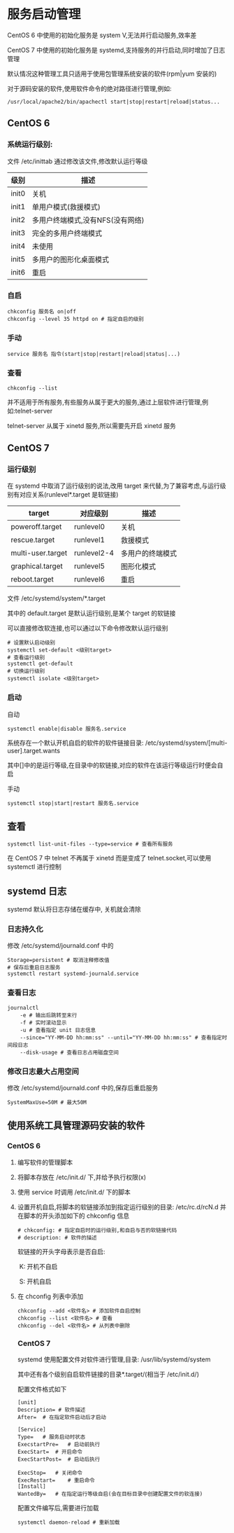 # 服务启动管理

CentOS 6 中使用的初始化服务是 system V,无法并行启动服务,效率差

CentOS 7 中使用的初始化服务是 systemd,支持服务的并行启动,同时增加了日志管理

默认情况这种管理工具只适用于使用包管理系统安装的软件(rpm|yum 安装的)

对于源码安装的软件,使用软件命令的绝对路径进行管理,例如:

```shell
/usr/local/apache2/bin/apachectl start|stop|restart|reload|status...
```

## CentOS 6

### 系统运行级别:

文件 /etc/inittab
		通过修改该文件,修改默认运行等级

| 级别  | 描述                             |
| ----- | -------------------------------- |
| init0 | 关机                             |
| init1 | 单用户模式(救援模式)             |
| init2 | 多用户终端模式,没有NFS(没有网络) |
| init3 | 完全的多用户终端模式             |
| init4 | 未使用                           |
| init5 | 多用户的图形化桌面模式           |
| init6 | 重启                             |

### 自启

```shell
chkconfig 服务名 on|off 
chkconfig --level 35 httpd on # 指定自启的级别
```

### 手动

```shell
service 服务名 指令(start|stop|restart|reload|status|...)
```

### 查看

```shell
chkconfig --list
```

并不适用于所有服务,有些服务从属于更大的服务,通过上层软件进行管理,例如:telnet-server

telnet-server 从属于 xinetd 服务,所以需要先开启 xinetd 服务

## CentOS 7

### 运行级别

在 systemd 中取消了运行级别的说法,改用 target 来代替,为了兼容考虑,与运行级别有对应关系(runlevel*.target 是软链接)

| target            | 对应级别    | 描述             |
| ----------------- | ----------- | ---------------- |
| poweroff.target   | runlevel0   | 关机             |
| rescue.target     | runlevel1   | 救援模式         |
| multi-user.target | runlevel2-4 | 多用户的终端模式 |
| graphical.target  | runlevel5   | 图形化模式       |
| reboot.target     | runlevel6   | 重启             |

文件 /etc/systemd/system/\*.target

其中的 default.target 是默认运行级别,是某个 target 的软链接

可以直接修改软连接,也可以通过以下命令修改默认运行级别

```shell
# 设置默认启动级别
systemctl set-default <级别target>
# 查看运行级别
systemctl get-default
# 切换运行级别
systemctl isolate <级别target>
```

### 启动

自动

```shell
systemctl enable|disable 服务名.service
```

系统存在一个默认开机自启的软件的软件链接目录: /etc/systemd/system/[multi-user].target.wants

其中[]中的是运行等级,在目录中的软链接,对应的软件在该运行等级运行时便会自启

手动

```shell
systemctl stop|start|restart 服务名.service
```

## 查看

```shell
systemctl list-unit-files --type=service # 查看所有服务
```

在 CentOS 7 中 telnet 不再属于 xinetd 而是变成了 telnet.socket,可以使用 systemctl 进行控制

## systemd 日志

systemd 默认将日志存储在缓存中, 关机就会清除

### 日志持久化

修改 /etc/systemd/journald.conf 中的

```shell
Storage=persistent # 取消注释修改值
# 保存后重启日志服务
systemctl restart systemd-journald.service
```

### 查看日志

```shell
journalctl
	-e # 输出后跳转至末行
	-f # 实时滚动显示
	-u # 查看指定 unit 日志信息
	--since="YY-MM-DD hh:mm:ss" --until="YY-MM-DD hh:mm:ss" # 查看指定时间段日志
    --disk-usage # 查看日志占用磁盘空间
```

### 修改日志最大占用空间

修改 /etc/systemd/journald.conf 中的,保存后重启服务

```shell
SystemMaxUse=50M # 最大50M
```

## 使用系统工具管理源码安装的软件

### CentOS 6

1.  编写软件的管理脚本

2.  将脚本存放在 /etc/init.d/ 下,并给予执行权限(x)

3.  使用 service 时调用 /etc/init.d/ 下的脚本

4.  设置开机自启,将脚本的软链接添加到指定运行级别的目录: /etc/rc.d/rcN.d 并在脚本的开头添加如下的 chkconfig 信息

    ```shell
    # chkconfig: # 指定自启时的运行级别,和自启与否的软链接代码
    # description: # 软件的描述
    ```

    软链接的开头字母表示是否自启:

    ​	K: 开机不自启

    ​	S: 开机自启

5.  在 chconfig 列表中添加

    ```shell
    chkconfig --add <软件名> # 添加软件自启控制
    chkconfig --list <软件名> # 查看
    chkconfig --del <软件名> # 从列表中删除
    ```

    ### CentOS 7

    systemd 使用配置文件对软件进行管理,目录: /usr/lib/systemd/system

    其中还有各个级别自启软件链接的目录\*.target/(相当于 /etc/init.d/)

    配置文件格式如下

    ```shell
    [unit]
    Description= # 软件描述
    After=	# 在指定软件启动后才启动
    
    [Service]
    Type=	# 服务启动时状态
    ExecstartPre=	# 启动前执行
    ExecStart=	# 开启命令
    ExecStartPost=	# 启动后执行
    
    ExecStop=	# 关闭命令
    ExecRestart=	# 重启命令
    [Install]
    WantedBy=	# 在指定运行等级自启(会在目标目录中创建配置文件的软连接)
    ```

    配置文件编写后,需要进行加载

    ```shell
    systemctl daemon-reload # 重新加载
    ```

    